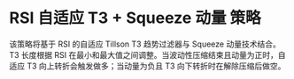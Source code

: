 # RSI 自适应 T3 + Squeeze 动量 策略

该策略将基于 RSI 的自适应 Tillson T3 趋势过滤器与 Squeeze 动量技术结合。T3 长度根据 RSI 在最小和最大值之间调整。当波动性压缩结束且动量为正时，自适应 T3 向上转折会触发做多；当动量为负且 T3 向下转折时在解除压缩后做空。
